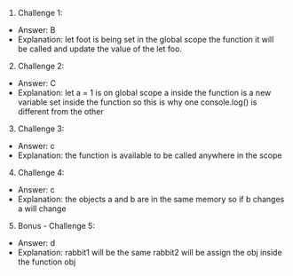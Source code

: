 1. Challenge 1:

- Answer: B
- Explanation: let foot is being set in the global scope the function it will be called and update the value of the let foo.

2. Challenge 2:

- Answer: C
- Explanation: let a = 1 is on global scope a inside the function is a new variable set inside the function so this is why one console.log() is different from the other

3. Challenge 3:

- Answer: c
- Explanation: the function is available to be called anywhere in the scope

4. Challenge 4:

- Answer: c
- Explanation: the objects a and b are in the same memory so if b changes a will change

5. Bonus - Challenge 5:

- Answer: d
- Explanation: rabbit1 will be the same rabbit2 will be assign the obj inside the function obj
